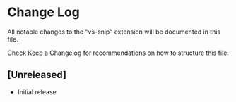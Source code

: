 # Change Log

All notable changes to the "vs-snip" extension will be documented in this file.

Check [Keep a Changelog](http://keepachangelog.com/) for recommendations on how to structure this file.

## [Unreleased]

- Initial release
